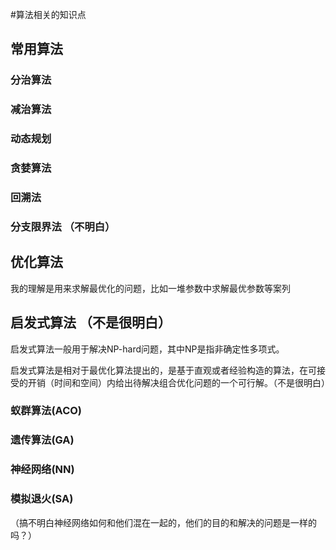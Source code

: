 #算法相关的知识点  
## 常用算法

### 分治算法
### 减治算法
### 动态规划  
### 贪婪算法
### 回溯法
### 分支限界法 （不明白）


## 优化算法
我的理解是用来求解最优化的问题，比如一堆参数中求解最优参数等案列
## 启发式算法 （不是很明白）
启发式算法一般用于解决NP-hard问题，其中NP是指非确定性多项式。   

启发式算法是相对于最优化算法提出的，是基于直观或者经验构造的算法，在可接受的开销（时间和空间）内给出待解决组合优化问题的一个可行解。（不是很明白）   

### 蚁群算法(ACO)  
### 遗传算法(GA)
### 神经网络(NN)  
### 模拟退火(SA)

（搞不明白神经网络如何和他们混在一起的，他们的目的和解决的问题是一样的吗？）




